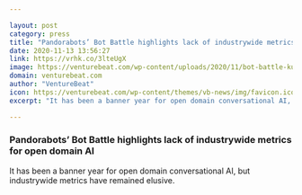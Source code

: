 ```yaml
---

layout: post
category: press
title: "Pandorabots’ Bot Battle highlights lack of industrywide metrics for open domain AI"
date: 2020-11-13 13:56:27
link: https://vrhk.co/3lteUgX
image: https://venturebeat.com/wp-content/uploads/2020/11/bot-battle-kuki.png?w=1200&strip=all
domain: venturebeat.com
author: "VentureBeat"
icon: https://venturebeat.com/wp-content/themes/vb-news/img/favicon.ico
excerpt: "It has been a banner year for open domain conversational AI, but industrywide metrics have remained elusive."

---
```


### Pandorabots’ Bot Battle highlights lack of industrywide metrics for open domain AI

It has been a banner year for open domain conversational AI, but industrywide metrics have remained elusive.
